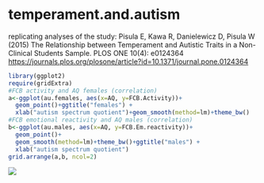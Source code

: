 # temperament.and.autism
replicating analyses of the study:
Pisula E, Kawa R, Danielewicz D, Pisula W (2015) The Relationship between Temperament and Autistic Traits in a Non-Clinical Students Sample. PLOS ONE 10(4): e0124364 <https://journals.plos.org/plosone/article?id=10.1371/journal.pone.0124364>
```r
library(ggplot2)
require(gridExtra)
#FCB activity and AQ females (correlation)
a<-ggplot(au.females, aes(x=AQ, y=FCB.Activity))+ 
  geom_point()+ggtitle("females") +
  xlab("autism spectrum quotient")+geom_smooth(method=lm)+theme_bw()
#FCB emotional reactivity and AQ males (correlation)
b<-ggplot(au.males, aes(x=AQ, y=FCB.Em.reactivity))+ 
  geom_point()+
  geom_smooth(method=lm)+theme_bw()+ggtitle("males") +
  xlab("autism spectrum quotient")
grid.arrange(a,b, ncol=2)
```
<img src="figures/fig 2.png">

